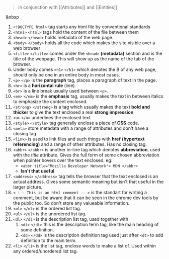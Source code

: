>In conjunction with [[Attributes]] and [[Entities]]

&nbsp

1. `<!DOCTYPE html>` tag starts any html file by conventional standards
2. `<html>` `<html>` tags hold the content of the file between them
3. `<head>` `</head>` holds metadata of the web page.
4. `<body>` `</body>` holds all the code which makes the site visible over a web browser
5. `<title>` `</title>` comes under the `<head>` **(metadata)** section and is the title of the webpage. This will show up as the name of the tab of the browser.
6. Under body comes `<h1>` `</h1>` which denotes the B of any web page, should only be one in an entire body in most cases.
7. `<p>`  `</p>` is the **paragraph** tag, places a paragraph of text in the page.
8. `<hr>` is a **horizontal rule** (line).
9. `<br>` is a line break usually used between `<p>`.
10. `<em>` `</em>` is the **emphasis** tag, usually makes the text in between italics to emphasize the content enclosed. 
11. `<strong>` `</strong>` is a tag which usually makes the text **bold and thicker** to give the text enclosed a real **strong impression**
12. `<u>` `</u>` underlines the enclosed text
13. `<style>` `</style>` tag generally enclose a piece of **CSS** code.
14. `<meta>` store metadata with a range of attributes and don't have a closing tag
15. `<link>` is used to link files and such things with **href** **(hypertext referencing)** and a range of other attributes. Has no closing tag.
16. `<abbr>` `</abbr>` is another in-line tag which denotes **abbreviation**, used with the *title* attribute. Gives the full form of some chosen abbreviation when pointer hovers over the text enclosed. eg: 
	- `<abbr title="Mozilla Developer Network"> MDN </abbr>`
	- **Isn't that useful**
17. `<address>` `</address>` tag tells the browser that the text enclosed is an actual address. Gives some semantic meaning but isn't that useful in the larger picture.
18. `< !-- This is an html comment -- >` is the standart for writing a comment, but be aware that it can be seen in the chrome dev tools by the public too. So don't store any valueable information.
19. `<ol>` `</ol>` is the ordered list tag.
20. `<ul>` `</ul>` is the unordered list tag.
21. `<dl>` `</dl>` is the description list tag, used together with 
	1. `<dt>` `</dt>` this is the description term tag, like the main heading of some definition.
	2. `<dd>` `</dd>` is the description definition tag used just after `<dt>` to add definition to the main term.
22. `<li>` `</li>` is the list tag, enclose words to make a list of. Used within any ordered/unordered list tag.